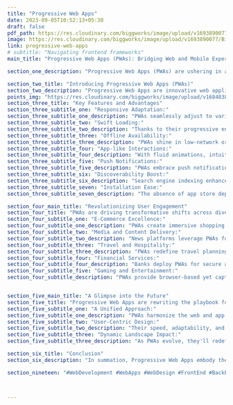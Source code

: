 ```yaml
---
title: "Progressive Web Apps"
date: 2023-09-05T10:52:13+05:30
draft: false
pdf_path: https://res.cloudinary.com/biggworks/image/upload/v1693890077/Biggworks%20PDF%20of%20Blogs/Progressive_web_apps_t9ihhc.pdf#toolbar=0
image: https://res.cloudinary.com/biggworks/image/upload/v1693890077/Biggworks%20PDF%20of%20Blogs/Progressive_web_apps_t9ihhc.png
link: progressive-web-apps
# subtitle: "Navigating frontend frameworks"
main_title: "Progressive Web Apps (PWAs): Bridging Web and Mobile Experiences"

section_one_description: "Progressive Web Apps (PWAs) are ushering in a new era of seamless digital experiences, effectively closing the gap between traditional websites and native mobile apps. This article explores the ascent of PWAs, their advantages, and how they're reshaping the way we engage with online content."

section_two_title: "Introducing Progressive Web Apps (PWAs)"
section_two_description: "Progressive Web Apps are innovative web applications designed to offer an app-like user experience while harnessing the power of modern web technologies. Unlike conventional websites, PWAs excel in speed, responsiveness, and even offline access, all without the need for app store downloads."
points_img: "https://res.cloudinary.com/biggworks/image/upload/v1684838348/Group_11544_lwrsg0.png"
section_three_title: "Key Features and Advantages"
section_three_subtitle_one: "Responsive Adaptation:"
section_three_subtitle_one_description: "PWAs seamlessly adjust to various screens and orientations, ensuring a consistent experience across devices."
section_three_subtitle_two: "Swift Loading:"
section_three_subtitle_two_description: "Thanks to their progressive enhancement approach and smart caching, PWAs load swiftly even on sluggish networks."
section_three_subtitle_three: "Offline Availability:"
section_three_subtitle_three_description: "PWAs shine in low-network or offline scenarios, enabling uninterrupted access to content."
section_three_subtitle_four: "App-like Interactions:"
section_three_subtitle_four_description: "With fluid animations, intuitive gestures, and smooth navigation, PWAs mimic native app interactions."
section_three_subtitle_five: "Push Notifications:"
section_three_subtitle_five_description: "PWAs embrace push notifications, keeping users engaged and informed, irrespective of the app's status."
section_three_subtitle_six: "Discoverability Boost:"
section_three_subtitle_six_description: "Search engine indexing enhances PWAs' discoverability, making them easily locatable."
section_three_subtitle_seven: "Installation Ease:"
section_three_subtitle_seven_description: "The absence of app store dependence lets users access PWAs directly through browsers."

section_four_main_title: "Revolutionizing User Engagement"
section_four_title: "PWAs are driving transformative shifts across diverse sectors:"
section_four_subtitle_one: "E-Commerce Excellence:"
section_four_subtitle_one_description: "PWAs create immersive shopping experiences with rapid load times, redefining how businesses reach users."
section_four_subtitle_two: "Media and Content Delivery:"
section_four_subtitle_two_description: "News platforms leverage PWAs for real-time content delivery, even when users are offline."
section_four_subtitle_three: "Travel and Hospitality:"
section_four_subtitle_three_description: "PWAs redefine travel planning, offering offline access to itineraries, maps, and bookings."
section_four_subtitle_four: "Financial Services:"
section_four_subtitle_four_description: "Banks deploy PWAs for secure and responsive mobile banking, elevating customer experiences."
section_four_subtitle_five: "Gaming and Entertainment:"
section_four_subtitle_description: "PWAs provide browser-based yet captivating gaming and entertainment encounters."


section_five_main_title: "A Glimpse into the Future"
section_five_title: "Progressive Web Apps are rewriting the playbook for web and mobile experiences:"
section_five_subtitle_one: "A Unified Approach:"
section_five_subtitle_one_description: "PWAs harmonize the web and app realms, catering to users' evolving demands."
section_five_subtitle_two: "User-Centric Design:"
section_five_subtitle_two_description: "Their speed, adaptability, and offline capabilities prioritize user satisfaction."
section_five_subtitle_three: "Dynamic Landscape Impact:"
section_five_subtitle_three_description: "As PWAs evolve, they'll redefine how we access and interact with digital content."

section_six_title: "Conclusion"
section_six_description: "In summation, Progressive Web Apps embody the convergence of web accessibility and app engagement. Their remarkable fusion of attributes empowers businesses and developers to deliver superior user experiences. As PWAs continue to flourish, they are positioned to reshape online interactions and set new standards for web and mobile experiences." 

section_nineteen: "#WebDevelopment #WebApps #WebDesign #FrontEnd #BackEnd #Programming #Coding #SoftwareEngineering #UIUX #FullStack #JavaScript #HTML #CSS #ReactJS #NodeJS #PHP #Python #WebDeveloper #MERN #MEAN"



---
```


